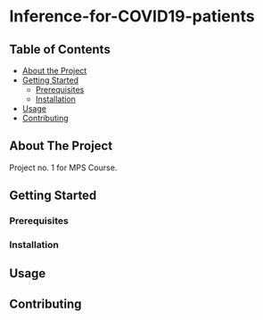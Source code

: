 # Inference-for-COVID19-patients

<!-- TABLE OF CONTENTS -->
## Table of Contents

* [About the Project](#about-the-project)
* [Getting Started](#getting-started)
  * [Prerequisites](#prerequisites)
  * [Installation](#installation)
* [Usage](#usage)
* [Contributing](#contributing)

<!-- ABOUT THE PROJECT -->
## About The Project

Project no. 1 for MPS Course.

## Getting Started

### Prerequisites

### Installation

## Usage

## Contributing
